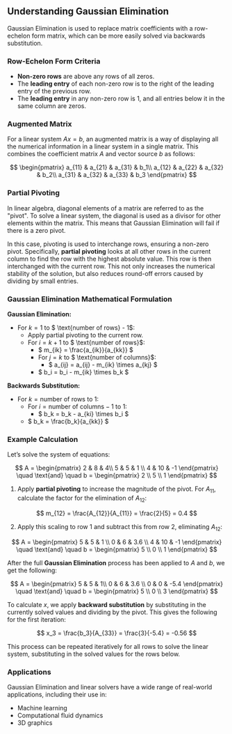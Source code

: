 
## Understanding Gaussian Elimination

Gaussian Elimination is used to replace matrix coefficients with a row-echelon form matrix, which can be more easily solved via backwards substitution.

### Row-Echelon Form Criteria

- **Non-zero rows** are above any rows of all zeros.
- The **leading entry** of each non-zero row is to the right of the leading entry of the previous row.
- The **leading entry** in any non-zero row is 1, and all entries below it in the same column are zeros.

### Augmented Matrix

For a linear system $Ax = b$, an augmented matrix is a way of displaying all the numerical information in a linear system in a single matrix. This combines the coefficient matrix $A$ and vector source $b$ as follows:

$$
\begin{pmatrix} 
a_{11} & a_{21} & a_{31} & b_1\\ 
a_{12} & a_{22} & a_{32} & b_2\\ 
a_{31} & a_{32} & a_{33} & b_3 
\end{pmatrix}
$$

### Partial Pivoting

In linear algebra, diagonal elements of a matrix are referred to as the "pivot". To solve a linear system, the diagonal is used as a divisor for other elements within the matrix. This means that Gaussian Elimination will fail if there is a zero pivot.

In this case, pivoting is used to interchange rows, ensuring a non-zero pivot. Specifically, **partial pivoting** looks at all other rows in the current column to find the row with the highest absolute value. This row is then interchanged with the current row. This not only increases the numerical stability of the solution, but also reduces round-off errors caused by dividing by small entries.

### Gaussian Elimination Mathematical Formulation

**Gaussian Elimination:**

- For $k = 1$ to $ \text{number of rows} - 1$:
  - Apply partial pivoting to the current row.
  - For $i = k + 1$ to $ \text{number of rows}$:
    - $ m_{ik} = \frac{a_{ik}}{a_{kk}} $
    - For $j = k$ to $ \text{number of columns}$:
      - $ a_{ij} = a_{ij} - m_{ik} \times a_{kj} $
    - $ b_i = b_i - m_{ik} \times b_k $

**Backwards Substitution:**

- For $k = \text{number of rows}$ to $1$:
  - For $i = \text{number of columns} - 1$ to $1$:
    - $ b_k = b_k - a_{ki} \times b_i $
  - $ b_k = \frac{b_k}{a_{kk}} $

### Example Calculation

Let’s solve the system of equations:

$$
A = \begin{pmatrix} 
2 & 8 & 4\\ 
5 & 5 & 1 \\ 
4 & 10 & -1 
\end{pmatrix} 
\quad \text{and} \quad 
b = \begin{pmatrix} 
2 \\ 5 \\ 1 
\end{pmatrix} 
$$

1. Apply **partial pivoting** to increase the magnitude of the pivot. For $A_{11}$, calculate the factor for the elimination of $A_{12}$: 

$$ 
m_{12} = \frac{A_{12}}{A_{11}} = \frac{2}{5} = 0.4 
$$

2. Apply this scaling to row 1 and subtract this from row 2, eliminating $A_{12}$:

$$
A = \begin{pmatrix} 
5 & 5 & 1 \\ 
0 & 6 & 3.6 \\ 
4 & 10 & -1 
\end{pmatrix} 
\quad \text{and} \quad 
b = \begin{pmatrix} 
5 \\ 0 \\ 1 
\end{pmatrix} 
$$

After the full **Gaussian Elimination** process has been applied to $A$ and $b$, we get the following:

$$
A = \begin{pmatrix} 
5 & 5 & 1\\ 
0 & 6 & 3.6 \\ 
0 & 0 & -5.4 
\end{pmatrix} 
\quad \text{and} \quad 
b = \begin{pmatrix} 
5 \\ 0 \\ 3 
\end{pmatrix} 
$$

To calculate $x$, we apply **backward substitution** by substituting in the currently solved values and dividing by the pivot. This gives the following for the first iteration:

$$ 
x_3 = \frac{b_3}{A_{33}} = \frac{3}{-5.4} = -0.56 
$$

This process can be repeated iteratively for all rows to solve the linear system, substituting in the solved values for the rows below.

### Applications

Gaussian Elimination and linear solvers have a wide range of real-world applications, including their use in:

- Machine learning
- Computational fluid dynamics
- 3D graphics

